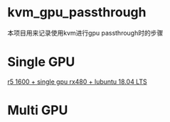 # kvm_gpu_passthrough

本项目用来记录使用kvm进行gpu passthrough时的步骤

# Single GPU
[r5 1600 + single gpu rx480 + lubuntu 18.04 LTS](https://github.com/staroffish/kvm_gpu_passthrough/tree/master/r5_1600_rx480_lubuntu_1804_q35)

# Multi GPU
